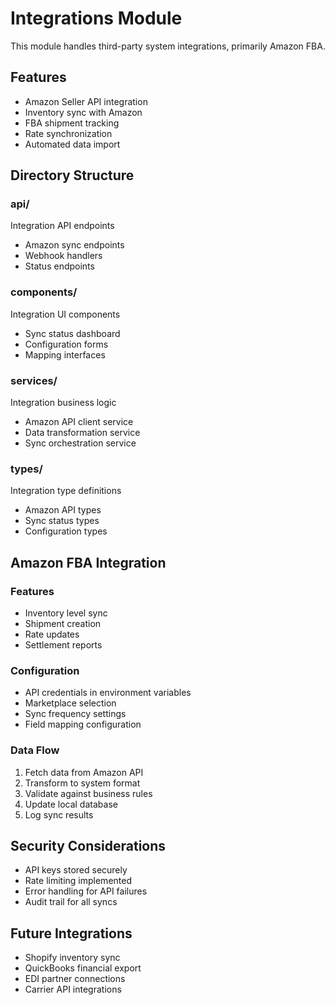 # Integrations Module

This module handles third-party system integrations, primarily Amazon FBA.

## Features

- Amazon Seller API integration
- Inventory sync with Amazon
- FBA shipment tracking
- Rate synchronization
- Automated data import

## Directory Structure

### api/
Integration API endpoints
- Amazon sync endpoints
- Webhook handlers
- Status endpoints

### components/
Integration UI components
- Sync status dashboard
- Configuration forms
- Mapping interfaces

### services/
Integration business logic
- Amazon API client service
- Data transformation service
- Sync orchestration service

### types/
Integration type definitions
- Amazon API types
- Sync status types
- Configuration types

## Amazon FBA Integration

### Features
- Inventory level sync
- Shipment creation
- Rate updates
- Settlement reports

### Configuration
- API credentials in environment variables
- Marketplace selection
- Sync frequency settings
- Field mapping configuration

### Data Flow
1. Fetch data from Amazon API
2. Transform to system format
3. Validate against business rules
4. Update local database
5. Log sync results

## Security Considerations

- API keys stored securely
- Rate limiting implemented
- Error handling for API failures
- Audit trail for all syncs

## Future Integrations

- Shopify inventory sync
- QuickBooks financial export
- EDI partner connections
- Carrier API integrations